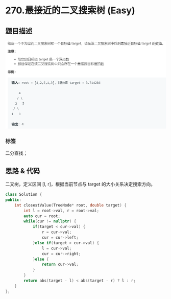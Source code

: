 # 270.最接近的二叉搜索树 (Easy)

## 题目描述

![](270.png)

### 标签

二分查找；

## 思路 & 代码

二叉树，定义区间 [l, r]，根据当前节点与 target 的大小关系决定搜索方向。
 
```c++ tab="二分搜索"
class Solution {
public:
    int closestValue(TreeNode* root, double target) {
        int l = root->val, r = root->val;
        auto cur = root;
        while(cur != nullptr) {
            if(target < cur->val) {
                r = cur->val;
                cur = cur->left;
            }else if(target > cur->val) {
                l = cur->val;
                cur = cur->right;
            }else {
                return cur->val;
            }
        }
        return abs(target - l) < abs(target - r) ? l : r;
    }
};
```